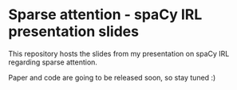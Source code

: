 # Sparse attention - spaCy IRL presentation slides

This repository hosts the slides from my presentation on spaCy IRL regarding sparse attention.

Paper and code are going to be released soon, so stay tuned :)
